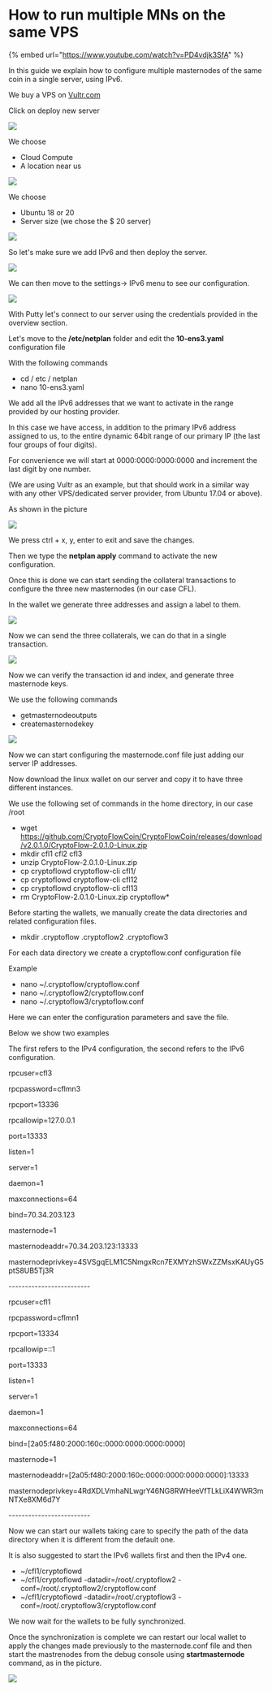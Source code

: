# How to run multiple MNs on the same VPS

{% embed url="https://www.youtube.com/watch?v=PD4vdjk3SfA" %}

In this guide we explain how to configure multiple masternodes of the same coin in a single server, using IPv6.

We buy a VPS on [Vultr.com](https://vultr.com)

Click on deploy new server

![](<../.gitbook/assets/0 (11).png>)

We choose

* Cloud Compute
* A location near us

![](<../.gitbook/assets/1 (11).png>)

We choose

* Ubuntu 18 or 20
* Server size (we chose the $ 20 server)

![](<../.gitbook/assets/2 (11).png>)

So let's make sure we add IPv6 and then deploy the server.

![](<../.gitbook/assets/3 (1).png>)

We can then move to the settings-> IPv6 menu to see our configuration.

![](<../.gitbook/assets/4 (10).png>)

With Putty let's connect to our server using the credentials provided in the overview section.

Let's move to the **/etc/netplan** folder and edit the **10-ens3.yaml** configuration file

With the following commands

* cd / etc / netplan
* nano 10-ens3.yaml

We add all the IPv6 addresses that we want to activate in the range provided by our hosting provider.

In this case we have access, in addition to the primary IPv6 address assigned to us, to the entire dynamic 64bit range of our primary IP (the last four groups of four digits).

For convenience we will start at 0000:0000:0000:0000 and increment the last digit by one number.

(We are using Vultr as an example, but that should work in a similar way with any other VPS/dedicated server provider, from Ubuntu 17.04 or above).

As shown in the picture

![](<../.gitbook/assets/5 (1).png>)

We press ctrl + x, y, enter to exit and save the changes.

Then we type the **netplan apply** command to activate the new configuration.

Once this is done we can start sending the collateral transactions to configure the three new masternodes (in our case CFL).

In the wallet we generate three addresses and assign a label to them.

![](<../.gitbook/assets/6 (4).png>)

Now we can send the three collaterals, we can do that in a single transaction.

![](../.gitbook/assets/7.png)

Now we can verify the transaction id and index, and generate three masternode keys.

We use the following commands

* getmasternodeoutputs
* createmasternodekey

![](<../.gitbook/assets/8 (3).png>)

Now we can start configuring the masternode.conf file just adding our server IP addresses.

Now download the linux wallet on our server and copy it to have three different instances.

We use the following set of commands in the home directory, in our case /root

* wget https://github.com/CryptoFlowCoin/CryptoFlowCoin/releases/download/v2.0.1.0/CryptoFlow-2.0.1.0-Linux.zip
* mkdir cfl1 cfl2 cfl3
* unzip CryptoFlow-2.0.1.0-Linux.zip
* cp cryptoflowd cryptoflow-cli cfl1/
* cp cryptoflowd cryptoflow-cli cfl12
* cp cryptoflowd cryptoflow-cli cfl13
* rm CryptoFlow-2.0.1.0-Linux.zip cryptoflow\*

Before starting the wallets, we manually create the data directories and related configuration files.

* mkdir .cryptoflow .cryptoflow2 .cryptoflow3

For each data directory we create a cryptoflow.conf configuration file

Example

* nano \~/.cryptoflow/cryptoflow.conf
* nano \~/.cryptoflow2/cryptoflow.conf
* nano \~/.cryptoflow3/cryptoflow.conf

Here we can enter the configuration parameters and save the file.

Below we show two examples

The first refers to the IPv4 configuration, the second refers to the IPv6 configuration.

rpcuser=cfl3

rpcpassword=cflmn3

rpcport=13336

rpcallowip=127.0.0.1

port=13333

listen=1

server=1

daemon=1

maxconnections=64

bind=70.34.203.123

masternode=1

masternodeaddr=70.34.203.123:13333

masternodeprivkey=4SVSgqELM1C5NmgxRcn7EXMYzhSWxZZMsxKAUyG5ptS8UB5Tj3R

\-------------------------

rpcuser=cfl1

rpcpassword=cflmn1

rpcport=13334

rpcallowip=::1

port=13333

listen=1

server=1

daemon=1

maxconnections=64

bind=\[2a05:f480:2000:160c:0000:0000:0000:0000]

masternode=1

masternodeaddr=\[2a05:f480:2000:160c:0000:0000:0000:0000]:13333

masternodeprivkey=4RdXDLVmhaNLwgrY46NG8RWHeeVfTLkLiX4WWR3mNTXe8XM6d7Y

\-------------------------

Now we can start our wallets taking care to specify the path of the data directory when it is different from the default one.

It is also suggested to start the IPv6 wallets first and then the IPv4 one.

* \~/cfl1/cryptoflowd
* \~/cfl1/cryptoflowd -datadir=/root/.cryptoflow2 -conf=/root/.cryptoflow2/cryptoflow.conf
* \~/cfl1/cryptoflowd -datadir=/root/.cryptoflow3 -conf=/root/.cryptoflow3/cryptoflow.conf

We now wait for the wallets to be fully synchronized.

Once the synchronization is complete we can restart our local wallet to apply the changes made previously to the masternode.conf file and then start the mastrenodes from the debug console using **startmasternode** command, as in the picture.

![](<../.gitbook/assets/9 (1).png>)
